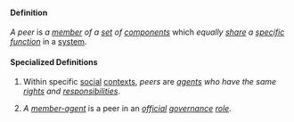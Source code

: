 #### Definition

*A peer* is *a [member](https://github.com/gcassel/Modular-Organizing-Terminology/blob/master/terms/member.md) of a [set](https://github.com/gcassel/Modular-Organizing-Terminology/blob/master/terms/set.md) of [components](https://github.com/gcassel/Modular-Organizing-Terminology/blob/master/terms/component.md)* which *equally [share](https://github.com/gcassel/Modular-Organizing-Terminology/blob/master/terms/share.md) a [specific](https://github.com/gcassel/Modular-Organizing-Terminology/blob/master/terms/specific.md) [function](https://github.com/gcassel/Modular-Organizing-Terminology/blob/master/terms/function.md)* in a [system](https://github.com/gcassel/Modular-Organizing-Terminology/blob/master/terms/system.md).

#### Specialized Definitions

1. Within specific [social](https://github.com/gcassel/Modular-Organizing-Terminology/blob/master/terms/social.md) [contexts](https://github.com/gcassel/Modular-Organizing-Terminology/blob/master/terms/context.md), *peers* are *[agents](https://github.com/gcassel/Modular-Organization-Terminology/blob/master/terms/agent.md) who have the same [rights](https://github.com/gcassel/Modular-Organization-Terminology/blob/master/terms/right.md) and [responsibilities](https://github.com/gcassel/Modular-Organization-Terminology/blob/master/terms/responsibility.md)*.

2. *A [member-agent](https://github.com/gcassel/Modular-Organization-Terminology/blob/master/compound-terms/member-agent.md)* is a peer in an *[official](https://github.com/gcassel/Modular-Organization-Terminology/blob/master/terms/official.md) [governance](https://github.com/gcassel/Modular-Organizing-Terminology/blob/master/terms/govern.md) [role](https://github.com/gcassel/Modular-Organizing-Terminology/blob/master/terms/role.md)*.
